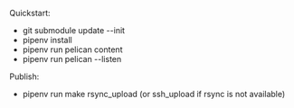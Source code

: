 Quickstart:
- git submodule update --init
- pipenv install
- pipenv run pelican content
- pipenv run pelican --listen

Publish:
- pipenv run make rsync_upload (or ssh_upload if rsync is not available)
